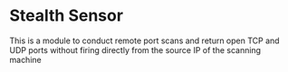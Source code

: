 # Stealth Sensor

This is a module to conduct remote port scans and return open TCP and UDP ports without firing directly from the source IP of the scanning machine
